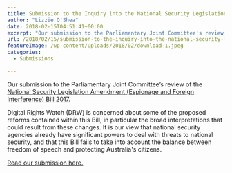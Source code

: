 ```yaml
---
title: Submission to the Inquiry into the National Security Legislation Amendment (Espionage and Foreign Interference) Bill 2017
author: "Lizzie O'Shea"
date: 2018-02-15T04:51:41+00:00
excerpt: "Our submission to the Parliamentary Joint Committee's review of the National Security Legislation Amendment (Espionage and Foreign Interference) Bill 2017."
url: /2018/02/15/submission-to-the-inquiry-into-the-national-security-legislation-amendment-espionage-and-foreign-interference-bill-2017/
featureImage: /wp-content/uploads/2018/02/download-1.jpeg
categories:
  - Submissions

---
```

Our submission to the Parliamentary Joint Committee&#8217;s review of the [National Security Legislation Amendment (Espionage and Foreign Interference) Bill 2017.][1]

<span style="font-weight: 400;">Digital Rights Watch (DRW) is concerned about some of the proposed reforms contained within this Bill, in particular the broad interpretations that could result from these changes. It is our view that national security agencies already have significant powers to deal with threats to national security, and that this Bill fails to take into account the balance between freedom of speech and protecting Australia's citizens.</span>

[Read our submission here.][2]

 [1]: https://www.aph.gov.au/Parliamentary_Business/Committees/Joint/Intelligence_and_Security/EspionageFInterference
 [2]: /wp-content/uploads/2018/02/Submission-to-the-Inquiry-into-the-National-Security-Legislation-Amendment-Espionage-and-Foreign-Interference-Bill-2017.pdf
